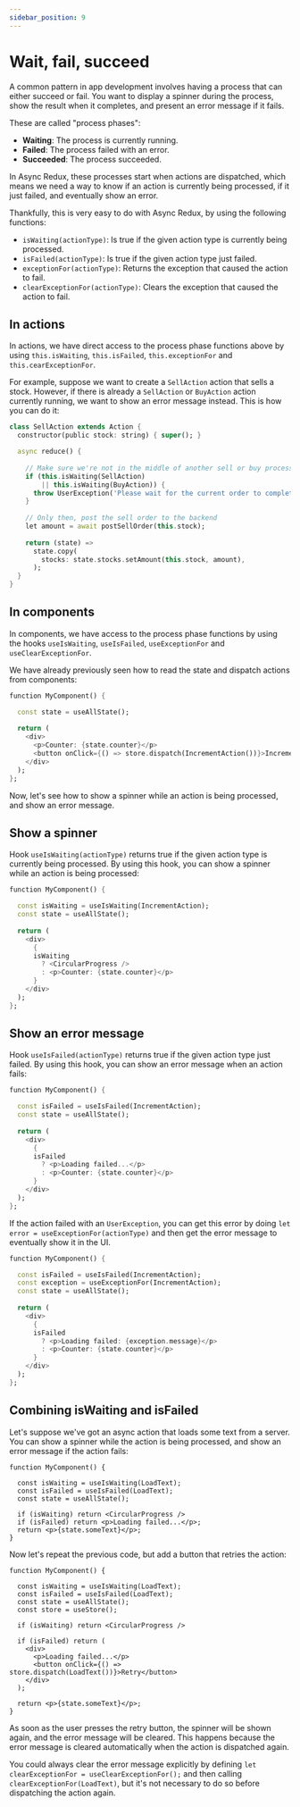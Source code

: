 ```yaml
---
sidebar_position: 9
---
```


# Wait, fail, succeed

A common pattern in app development involves having a process that can either succeed or fail.
You want to display a spinner during the process, show the result when it completes,
and present an error message if it fails.

These are called "process phases":

* **Waiting**: The process is currently running.
* **Failed**: The process failed with an error.
* **Succeeded**: The process succeeded.

In Async Redux, these processes start when actions are dispatched, which means we need a way to
know if an action is currently being processed, if it just failed, and eventually show an error.

Thankfully, this is very easy to do with Async Redux, by using the following functions:

* `isWaiting(actionType)`: Is true if the given action type is currently being processed.
* `isFailed(actionType)`: Is true if the given action type just failed.
* `exceptionFor(actionType)`: Returns the exception that caused the action to fail.
* `clearExceptionFor(actionType)`: Clears the exception that caused the action to fail.

## In actions

In actions, we have direct access to the process phase functions above by
using `this.isWaiting`, `this.isFailed`, `this.exceptionFor` and `this.cearExceptionFor`.

For example, suppose we want to create a `SellAction` action that sells a stock.
However, if there is already a `SellAction` or `BuyAction` action currently running,
we want to show an error message instead. This is how you can do it:

```dart    
class SellAction extends Action {
  constructor(public stock: string) { super(); }

  async reduce() {
  
    // Make sure we're not in the middle of another sell or buy process 
    if (this.isWaiting(SellAction) 
        || this.isWaiting(BuyAction)) {
      throw UserException('Please wait for the current order to complete.');
    }
    
    // Only then, post the sell order to the backend
    let amount = await postSellOrder(this.stock);    
    
    return (state) => 
      state.copy(
        stocks: state.stocks.setAmount(this.stock, amount),
      );
  }
}
```

## In components

In components, we have access to the process phase functions by using the
hooks `useIsWaiting`, `useIsFailed`, `useExceptionFor` and `useClearExceptionFor`.

We have already previously seen how to read the state and dispatch actions from components:

```dart    
function MyComponent() {

  const state = useAllState(); 
  
  return (
    <div>
      <p>Counter: {state.counter}</p>
      <button onClick={() => store.dispatch(IncrementAction())}>Increment</button>
    </div>
  );
};
```

Now, let's see how to show a spinner while an action is being processed, and show an error message.

## Show a spinner

Hook `useIsWaiting(actionType)` returns true if the given action type is currently being
processed. By using this hook, you can show a spinner while an action is being processed:

```dart
function MyComponent() {

  const isWaiting = useIsWaiting(IncrementAction);
  const state = useAllState(); 
    
  return (
    <div>
      {
      isWaiting 
        ? <CircularProgress /> 
        : <p>Counter: {state.counter}</p>
      }
    </div>
  );
};
```

## Show an error message

Hook `useIsFailed(actionType)` returns true if the given action type just failed.
By using this hook, you can show an error message when an action fails:

```dart
function MyComponent() {

  const isFailed = useIsFailed(IncrementAction);
  const state = useAllState(); 
    
  return (
    <div>
      {
      isFailed 
        ? <p>Loading failed...</p> 
        : <p>Counter: {state.counter}</p>
      }
    </div>
  );
};
```

If the action failed with an `UserException`, you can get this error by doing
`let error = useExceptionFor(actionType)` and then get the error message
to eventually show it in the UI.

```dart
function MyComponent() {

  const isFailed = useIsFailed(IncrementAction);
  const exception = useExceptionFor(IncrementAction);
  const state = useAllState(); 
    
  return (
    <div>
      {
      isFailed 
        ? <p>Loading failed: {exception.message}</p>
        : <p>Counter: {state.counter}</p>
      }
    </div>
  );
};
```

## Combining isWaiting and isFailed

Let's suppose we've got an async action that loads some text from a server.
You can show a spinner while the action is being processed,
and show an error message if the action fails:

```tsx
function MyComponent() {

  const isWaiting = useIsWaiting(LoadText); 
  const isFailed = useIsFailed(LoadText);  
  const state = useAllState();  
  
  if (isWaiting) return <CircularProgress />
  if (isFailed) return <p>Loading failed...</p>;
  return <p>{state.someText}</p>;
}
```

Now let's repeat the previous code, but add a button that retries the action:

```tsx
function MyComponent() {

  const isWaiting = useIsWaiting(LoadText); 
  const isFailed = useIsFailed(LoadText);  
  const state = useAllState();  
  const store = useStore();
  
  if (isWaiting) return <CircularProgress />
  
  if (isFailed) return (
    <div>
      <p>Loading failed...</p>
      <button onClick={() => store.dispatch(LoadText())}>Retry</button>    
    </div>
  );
  
  return <p>{state.someText}</p>;
}
```

As soon as the user presses the retry button, the spinner will be shown again, and the
error message will be cleared. This happens because the error message is cleared automatically
when the action is dispatched again.

You could always clear the error message explicitly by defining
`let clearExceptionFor = useClearExceptionFor();` and then calling `clearExceptionFor(LoadText)`,
but it's not necessary to do so before dispatching the action again.
